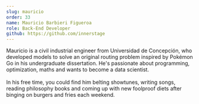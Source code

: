 ```yaml
---
slug: mauricio
order: 33
name: Mauricio Barbieri Figueroa
role: Back-End Developer
github: https://github.com/innerstage
---
```


Mauricio is a civil industrial engineer from Universidad de Concepción, who developed models to solve an original routing problem inspired by Pokémon Go in his undergraduate dissertation. He's passionate about programming, optimization, maths and wants to become a data scientist.
<br/><br/>
In his free time, you could find him belting showtunes, writing songs, reading philosophy books and coming up with new foolproof diets after binging on burgers and fries each weekend.

